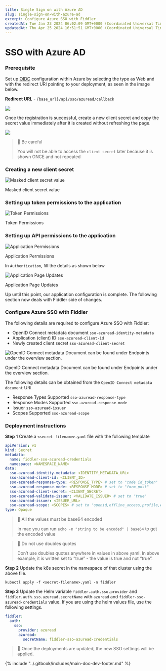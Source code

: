 ```yaml
---
title: Single Sign on with Azure AD
slug: single-sign-on-with-azure-ad
excerpt: Configure Azure SSO with Fiddler
createdAt: Tue Jan 23 2024 06:02:09 GMT+0000 (Coordinated Universal Time)
updatedAt: Thu Apr 25 2024 16:51:51 GMT+0000 (Coordinated Universal Time)
---
```


# SSO with Azure AD

### Prerequisite

Set up [OIDC](https://learn.microsoft.com/en-us/power-apps/developer/data-platform/walkthrough-register-app-azure-active-directory) configuration within Azure by selecting the type as Web and with the redirect URI pointing to your deployment, as seen in the image below.

**Redirect URL** - `{base_url}/api/sso/azuread/callback`

![](../.gitbook/assets/ce5d081-Azure\_SSO\_registration.png)

Once the registration is successful, create a new client secret and copy the secret value immediately after it is created without refreshing the page.

![](../.gitbook/assets/96042ac-Azure\_add\_new\_client\_secret.png)

> 🚧 Be careful
>
> You will not be able to access the `client secret` later because it is shown ONCE and not repeated

### Creating a new client secret

![Masked client secret value](../.gitbook/assets/1f8d791-Azure\_Client\_Secret.png)

Masked client secret value

### Setting up token permissions to the application

![Token Permissions](../.gitbook/assets/e40da63-Screenshot\_2024-04-15\_at\_12.21.03\_PM.png)

Token Permissions

### Setting up API permissions to the application

![Application Permissions](../.gitbook/assets/5e2f00e-Screenshot\_2024-04-15\_at\_12.22.12\_PM.png)

Application Permissions

In `Authentication`, fill the details as shown below

![Application Page Updates](../.gitbook/assets/00e5989-Screenshot\_2024-04-15\_at\_12.24.07\_PM.png)

Application Page Updates

Up until this point, our application configuration is complete. The following section now deals with Fiddler side of changes.

### Configure Azure SSO with Fiddler

The following details are required to configure Azure SSO with Fiddler:

* OpenID Connect metadata document `sso-azuread-identity-metadata`
* Application (client) ID `sso-azuread-client-id`
* Newly created client secret `sso-azuread-client-secret`

![OpenID Connect metadata Document can be found under Endpoints under the overview section.](../.gitbook/assets/1d18e08-Azure\_SSO\_config\_details.png)

OpenID Connect metadata Document can be found under Endpoints under the overview section.

The following details can be obtained from the `OpenID Connect metadata document` URI.

* Response Types Supported `sso-azuread-response-type`
* Response Modes Supported `sso-azuread-response-mode`
* Issuer `sso-azuread-issuer`
* Scopes Supported `sso-azuread-scope`

### Deployment instructions

**Step 1** Create a `<secret-filename>.yaml` file with the following template

```yaml
apiVersion: v1
kind: Secret
metadata:
  name: fiddler-sso-azuread-credentials
  namespace: <NAMESPACE_NAME>
data:
  sso-azuread-identity-metadata: <IDENTITY_METADATA_URL>
  sso-azuread-client-id: <CLIENT_ID>
  sso-azuread-response-type: <RESPONSE_TYPE> # set to "code id_token"
  sso-azuread-response-mode: <RESPONSE MODE> # set to "form_post"
  sso-azuread-client-secret: <CLIENT_SECRET>
  sso-azuread-validate-issuer: <VALIDATE_ISSUER> # set to "true"
  sso-azuread-issuer: <ISSUER_URL>
  sso-azuread-scope: <SCOPES> # set to "openid,offline_access,profile,email"
type: Opaque
```

> 📘 All the values must be base64 encoded
>
> In mac you can run `echo -n "string to be encoded" | base64` to get the encoded value

> 📘 Do not use doubles quotes
>
> Don’t use doubles quotes anywhere in values in above yaml. In above example, it is written set to “true” - the value is true and not “true”.

**Step 2** Update the k8s secret in the namespace of that cluster using the above file.

```shell
kubectl apply -f <secret-filename>.yaml -n fiddler
```

**Step 3** Update the Helm variable `fiddler.auth.sso.provider` and `fiddler.auth.sso.azuread.secretName` with `azuread` and `fiddler-sso-azuread-credentials` value. If you are using the helm values file, use the following settings.

```yaml
fiddler:  
  auth:  
    sso:  
      provider: azuread  
      azuread:  
        secretName: fiddler-sso-azuread-credentials
```

> 📘 Once the deployments are updated, the new SSO settings will be applied.

{% include "../.gitbook/includes/main-doc-dev-footer.md" %}

